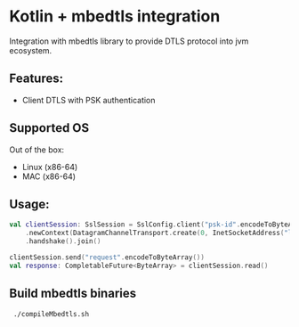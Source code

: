 Kotlin + mbedtls integration
==========================

Integration with mbedtls library to provide DTLS protocol into jvm ecosystem.

## Features:

- Client DTLS with PSK authentication

## Supported OS

Out of the box:
- Linux (x86-64)
- MAC (x86-64)

## Usage:

```kotlin
val clientSession: SslSession = SslConfig.client("psk-id".encodeToByteArray(), byteArrayOf(0x01, 0x02, 0x03))
    .newContext(DatagramChannelTransport.create(0, InetSocketAddress("localhost", 5684)))
    .handshake().join()

clientSession.send("request".encodeToByteArray())
val response: CompletableFuture<ByteArray> = clientSession.read()
```

## Build mbedtls binaries

```
 ./compileMbedtls.sh
```
